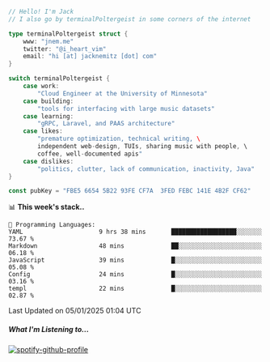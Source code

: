 ```go
// Hello! I'm Jack
// I also go by terminalPoltergeist in some corners of the internet

type terminalPoltergeist struct {
    www: "jnem.me"
    twitter: "@i_heart_vim"
    email: "hi [at] jacknemitz [dot] com"
}

switch terminalPoltergeist {
    case work:
        "Cloud Engineer at the University of Minnesota"
    case building:
        "tools for interfacing with large music datasets"
    case learning:
        "gRPC, Laravel, and PAAS architecture"
    case likes:
        "premature optimization, technical writing, \
        independent web-design, TUIs, sharing music with people, \
        coffee, well-documented apis"
    case dislikes:
        "politics, clutter, lack of communication, inactivity, Java"
}

const pubKey = "FBE5 6654 5B22 93FE CF7A  3FED FEBC 141E 4B2F CF62"
```

<!--START_SECTION:waka-->
📊 **This week's stack..** 

```text
💬 Programming Languages: 
YAML                     9 hrs 38 mins       ██████████████████░░░░░░░   73.67 % 
Markdown                 48 mins             ██░░░░░░░░░░░░░░░░░░░░░░░   06.18 % 
JavaScript               39 mins             █░░░░░░░░░░░░░░░░░░░░░░░░   05.08 % 
Config                   24 mins             █░░░░░░░░░░░░░░░░░░░░░░░░   03.16 % 
templ                    22 mins             █░░░░░░░░░░░░░░░░░░░░░░░░   02.87 % 
```


 Last Updated on 05/01/2025 01:04 UTC
<!--END_SECTION:waka-->

##### What I'm Listening to...

[![spotify-github-profile](https://jnem.me/listening-item?maxAge=2592000)](https://jnem.me/listening)
